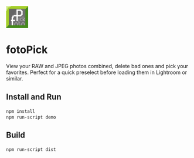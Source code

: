 <img alt="fotoPick Logo" title="fotoPick Logo" src="resources/fotoPick.png" width="60">

# fotoPick
View your RAW and JPEG photos combined, delete bad ones and pick your favorites. 
Perfect for a quick preselect before loading them in Lightroom or similar.

## Install and Run
```
npm install
npm run-script demo
```

## Build
```
npm run-script dist
```
